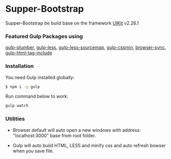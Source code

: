 # Supper-Bootstrap

Supper-Bootstrap be build base on the framework [UIKit] v2.26.1

### Featured Gulp Packages using
[gulp-plumber], [gulp-less], [gulp-less-sourcemap], [gulp-cssmin], [browser-sync], [gulp-html-tag-include]

### Installation

You need Gulp installed globally:

```sh
$ npm i -g gulp
```

Run command below to work:
```sh
gulp watch
```

### Utilities
- Browser default will auto open a new windows with address: "localhost:3000" base from root folder.

- Gulp will auto build HTML, LESS and minify css and auto refresh bowser when you save file.

   [UIKit]: <http://getuikit.com/>
   [Gulp]: <http://gulpjs.com>
   [gulp-plumber]: <https://www.npmjs.com/package/gulp-plumber>
   [gulp-less]: <https://www.npmjs.com/package/gulp-less>
   [gulp-less-sourcemap]: <https://www.npmjs.com/package/gulp-less-sourcemap>
   [gulp-cssmin]: <https://www.npmjs.com/package/gulp-cssmin>
   [browser-sync]: <https://www.npmjs.com/package/browser-sync]>
   [gulp-html-tag-include]: <https://www.npmjs.com/package/gulp-html-tag-include>

